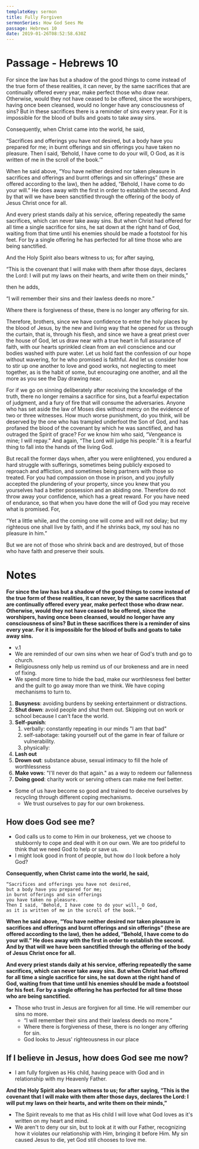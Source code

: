 ```yaml
---
templateKey: sermon
title: Fully Forgiven
sermonSeries: How God Sees Me
passage: Hebrews 10
date: 2019-01-26T08:52:58.630Z
---
```

# Passage - Hebrews 10

For since the law has but a shadow of the good things to come instead of the true form of these realities, it can never, by the same sacrifices that are continually offered every year, make perfect those who draw near. Otherwise, would they not have ceased to be offered, since the worshipers, having once been cleansed, would no longer have any consciousness of sins? But in these sacrifices there is a reminder of sins every year. For it is impossible for the blood of bulls and goats to take away sins.

Consequently, when Christ came into the world, he said,

“Sacrifices and offerings you have not desired,
but a body have you prepared for me;
in burnt offerings and sin offerings
you have taken no pleasure.
Then I said, ‘Behold, I have come to do your will, O God,
as it is written of me in the scroll of the book.’”


When he said above, “You have neither desired nor taken pleasure in sacrifices and offerings and burnt offerings and sin offerings” (these are offered according to the law), then he added, “Behold, I have come to do your will.” He does away with the first in order to establish the second. And by that will we have been sanctified through the offering of the body of Jesus Christ once for all.

And every priest stands daily at his service, offering repeatedly the same sacrifices, which can never take away sins. But when Christ had offered for all time a single sacrifice for sins, he sat down at the right hand of God, waiting from that time until his enemies should be made a footstool for his feet. For by a single offering he has perfected for all time those who are being sanctified.

And the Holy Spirit also bears witness to us; for after saying,

“This is the covenant that I will make with them
after those days, declares the Lord:
I will put my laws on their hearts,
and write them on their minds,”


then he adds,

“I will remember their sins and their lawless deeds no more.”


Where there is forgiveness of these, there is no longer any offering for sin.

Therefore, brothers, since we have confidence to enter the holy places by the blood of Jesus, by the new and living way that he opened for us through the curtain, that is, through his flesh, and since we have a great priest over the house of God, let us draw near with a true heart in full assurance of faith, with our hearts sprinkled clean from an evil conscience and our bodies washed with pure water. Let us hold fast the confession of our hope without wavering, for he who promised is faithful. And let us consider how to stir up one another to love and good works, not neglecting to meet together, as is the habit of some, but encouraging one another, and all the more as you see the Day drawing near.

For if we go on sinning deliberately after receiving the knowledge of the truth, there no longer remains a sacrifice for sins, but a fearful expectation of judgment, and a fury of fire that will consume the adversaries. Anyone who has set aside the law of Moses dies without mercy on the evidence of two or three witnesses. How much worse punishment, do you think, will be deserved by the one who has trampled underfoot the Son of God, and has profaned the blood of the covenant by which he was sanctified, and has outraged the Spirit of grace? For we know him who said, “Vengeance is mine; I will repay.” And again, “The Lord will judge his people.” It is a fearful thing to fall into the hands of the living God.

But recall the former days when, after you were enlightened, you endured a hard struggle with sufferings, sometimes being publicly exposed to reproach and affliction, and sometimes being partners with those so treated. For you had compassion on those in prison, and you joyfully accepted the plundering of your property, since you knew that you yourselves had a better possession and an abiding one. Therefore do not throw away your confidence, which has a great reward. For you have need of endurance, so that when you have done the will of God you may receive what is promised. For,

“Yet a little while,
and the coming one will come and will not delay;
but my righteous one shall live by faith,
and if he shrinks back,
my soul has no pleasure in him.”


But we are not of those who shrink back and are destroyed, but of those who have faith and preserve their souls.




# Notes


**For since the law has but a shadow of the good things to come instead of the true form of these realities, it can never, by the same sacrifices that are continually offered every year, make perfect those who draw near. Otherwise, would they not have ceased to be offered, since the worshipers, having once been cleansed, would no longer have any consciousness of sins? But in these sacrifices there is a reminder of sins every year. For it is impossible for the blood of bulls and goats to take away sins.**
- v.1
- We are reminded of our own sins when we hear of God's truth and go to church.
- Religiousness only help us remind us of our brokeness and are in need of fixing.
- We spend more time to hide the bad, make our worthlesness feel better and the guilt to go away more than we think. We have coping mechanisms to turn to.

1. **Busyness**: avoiding burdens by seeking entertainment or distractions.
2. **Shut down**: avoid people and shut them out. Skipping out on work or school because I can't face the world.
3. **Self-punish**: 
    1. verbally: constantly repeating in our minds "I am that bad"
    2. self-sabotage: taking yourself out of the game in fear of failure or vulnerability. 
    3. physically: 
4. **Lash out** 
5. **Drown out**: substance abuse, sexual intimacy to fill the hole of worthlessness
6. **Make vows**: "I'll never do that again." as a way to redeem our fallenness
7. **Doing good**: charity work or serving others can make me feel better.

- Some of us have become so good and trained to deceive ourselves by recycling through different coping mechanisms.
    - We trust ourselves to pay for our own brokeness.

## How does God see me?
- God calls us to come to Him in our brokeness, yet we choose to stubbornly to cope and deal with it on our own. We are too prideful to think that we need God to help or save us.
- I might look good in front of people, but how do I look before a holy God?




**Consequently, when Christ came into the world, he said,**

```
“Sacrifices and offerings you have not desired,
but a body have you prepared for me;
in burnt offerings and sin offerings
you have taken no pleasure.
Then I said, ‘Behold, I have come to do your will, O God,
as it is written of me in the scroll of the book.’”
```

**When he said above, “You have neither desired nor taken pleasure in sacrifices and offerings and burnt offerings and sin offerings” (these are offered according to the law), then he added, “Behold, I have come to do your will.” He does away with the first in order to establish the second. And by that will we have been sanctified through the offering of the body of Jesus Christ once for all.**

**And every priest stands daily at his service, offering repeatedly the same sacrifices, which can never take away sins. But when Christ had offered for all time a single sacrifice for sins, he sat down at the right hand of God, waiting from that time until his enemies should be made a footstool for his feet. For by a single offering he has perfected for all time those who are being sanctified.**
- Those who trust in Jesus are forgiven for all time. He will remember our sins no more. 
    - “I will remember their sins and their lawless deeds no more.”
    - Where there is forgiveness of these, there is no longer any offering for sin.
    - God looks to Jesus' righteousness in our place

## If I believe in Jesus, how does God see me now?
- I am fully forgiven as His child, having peace with God and in relationship with my Heavenly Father. 

**And the Holy Spirit also bears witness to us; for after saying, “This is the covenant that I will make with them after those days, declares the Lord: I will put my laws on their hearts, and write them on their minds,”**
- The Spirit reveals to me that as His child I will love what God loves as it's written on my heart and mind.
- We aren't to deny our sin, but to look at it with our Father, recognizing how it violates our relationship with Him, bringing it before Him. My sin caused Jesus to die, yet God still chooses to love me.

